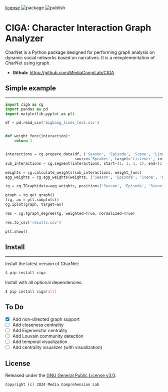 [license](https://img.shields.io/github/license/MediaCompLab/CharNet.svg)
![package](https://github.com/MediaCompLab/CharNet/actions/workflows/python-package.yml/badge.svg?event=push)
![publish](https://github.com/MediaCompLab/CharNet/actions/workflows/python-publish.yml/badge.svg)

# CIGA: Character Interaction Graph Analyzer

CharNet is a Python package designed for performing graph analysis on dynamic social networks based on narratives.
It is a reimplementation of CharNet using igraph.

- **Github:** https://github.com/MediaCompLab/CIGA

## Simple example

---

```python
import ciga as cg
import pandas as pd
import matplotlib.pyplot as plt

df = pd.read_csv('bigbang_lines_test.csv')


def weight_func(interaction):
    return 1


interactions = cg.prepare_data(df, ('Season', 'Episode', 'Scene', 'Line'),
                               source='Speaker', target='Listener', interaction='Words')
sub_interactions = cg.segment(interactions, start=(1, 1, 1, 1), end=(2, 1, 1, 1))

weights = cg.calculate_weights(sub_interactions, weight_func)
agg_weights = cg.agg_weights(weights, ('Season', 'Episode', 'Scene', 'Line'), agg_func=lambda x: sum(x))

tg = cg.TGraph(data=agg_weights, position=('Season', 'Episode', 'Scene', 'Line'), directed=False)

graph = tg.get_graph()
fig, ax = plt.subplots()
cg.iplot(graph, target=ax)

res = cg.tgraph_degree(tg, weighted=True, normalized=True)

res.to_csv('results.csv')

plt.show()
```

## Install

---

Install the latest version of CharNet:

```bash
$ pip install ciga
```
Install with all optional dependencies:
```bash
$ pip install ciga[all]
```

## To Do
- [x] Add non-directed graph support
- [ ] Add closeness centrality
- [ ] Add Eigenvector centrality
- [ ] Add Louvain community detection
- [ ] Add temporal visualization
- [ ] Add centrality visualizer (with visualization)

## License

Released under the [GNU General Public License v3.0](https://www.gnu.org/licenses/gpl-3.0.en.html).

```
Copyright (c) 2024 Media Comprehension Lab
```
